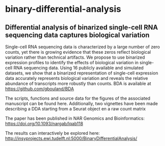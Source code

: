 # binary-differential-analysis
## Differential analysis of binarized single-cell RNA sequencing data captures biological variation 

Single-cell RNA sequencing data is characterized by a large number of zero counts, yet there is growing evidence that these zeros reflect biological variation rather than technical artifacts. We propose to use binarized expression profiles to identify the effects of biological variation in single-cell RNA sequencing data. Using 16 publicly available and simulated datasets, we show that a binarized representation of single-cell expression data accurately represents biological variation and reveals the relative abundance of transcripts more robustly than counts. BDA is available at https://github.com/gbouland/BDA

The scripts, functions and source data for the figures of the associated manuscript can be found here. Additionally, two vignettes have been made describing a DDA starting from a Seurat object en a raw count matrix

The paper has been published in NAR Genomics and Bioinformatics: https://doi.org/10.1093/nargab/lqab118

The results can interactively be explored here: http://insyprojects.ewi.tudelft.nl:5000/BinaryDifferentialAnalysis/



